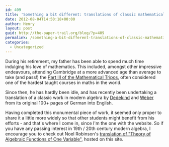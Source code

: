 ```yaml
---
id: 409
title: 'Something a bit different: translations of classic mathematical texts (!)'
date: 2012-08-04T14:50:18+00:00
author: Henry
layout: post
guid: http://the-paper-trail.org/blog/?p=409
permalink: /something-a-bit-different-translations-of-classic-mathematical-texts/
categories:
  - Uncategorized
---
```

During his retirement, my father has been able to spend much time indulging his love of mathematics. This included, amongst other impressive endeavours, attending Cambridge at a more advanced age than average to take (and pass!) the [Part III of the Mathematical Tripos](http://en.wikipedia.org/wiki/Part_III_of_the_Mathematical_Tripos), often considered one of the hardest taught courses in maths in the world. 

Since then, he has hardly been idle, and has recently been undertaking a translation of a classic work in modern algebra by [Dedekind](http://en.wikipedia.org/wiki/Richard_Dedekind) and [Weber](http://en.wikipedia.org/wiki/Heinrich_Martin_Weber) from its original 100+ pages of German into English. 

Having completed this monumental piece of work, it seemed only proper to share it a little more widely so that other students might benefit from his efforts - and that's where I come in, since I'm the one with the website. So if you have any passing interest in 19th / 20th century modern algebra, I encourage you to check out Noel Robinson's [translation of "Theory of Algebraic Functions of One Variable"](http://the-paper-trail.org/blog/dedekind-and-weber-theory-of-the-algebraic-functions-of-one-variable/), hosted on this site.
